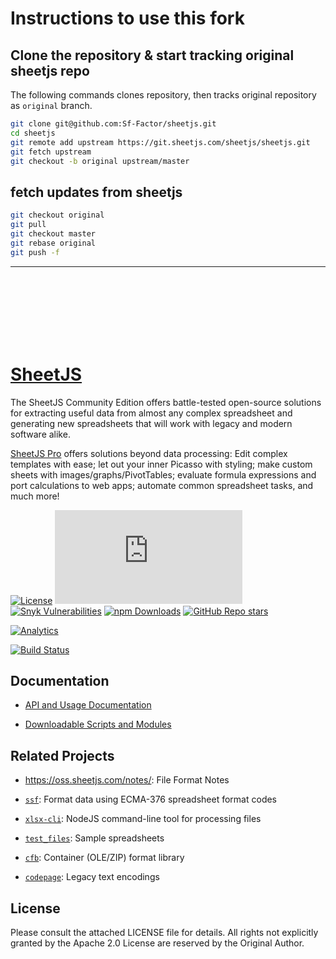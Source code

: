 # Instructions to use this fork

## Clone the repository & start tracking original sheetjs repo

The following commands clones repository, then tracks original repository as `original` branch.

```bash
git clone git@github.com:Sf-Factor/sheetjs.git
cd sheetjs
git remote add upstream https://git.sheetjs.com/sheetjs/sheetjs.git
git fetch upstream
git checkout -b original upstream/master
```

## fetch updates from sheetjs

```bash
git checkout original
git pull
git checkout master
git rebase original
git push -f
```

___
<br/><br/><br/><br/><br/><br/>

# [SheetJS](https://sheetjs.com)

The SheetJS Community Edition offers battle-tested open-source solutions for
extracting useful data from almost any complex spreadsheet and generating new
spreadsheets that will work with legacy and modern software alike.

[SheetJS Pro](https://sheetjs.com/pro) offers solutions beyond data processing:
Edit complex templates with ease; let out your inner Picasso with styling; make
custom sheets with images/graphs/PivotTables; evaluate formula expressions and
port calculations to web apps; automate common spreadsheet tasks, and much more!

[![License](https://img.shields.io/github/license/SheetJS/sheetjs)](https://github.com/SheetJS/sheetjs/blob/master/LICENSE)
[![Build Status](https://img.shields.io/github/workflow/status/sheetjs/sheetjs/Tests:%20node.js)](https://github.com/SheetJS/sheetjs/actions)
[![Snyk Vulnerabilities](https://img.shields.io/snyk/vulnerabilities/github/SheetJS/sheetjs)](https://snyk.io/test/github/SheetJS/sheetjs)
[![npm Downloads](https://img.shields.io/npm/dm/xlsx.svg)](https://cdn.sheetjs.com/)
[![GitHub Repo stars](https://img.shields.io/github/stars/SheetJS/sheetjs?style=social)](https://github.com/SheetJS/sheetjs)

[![Analytics](https://ga-beacon.appspot.com/UA-36810333-1/SheetJS/sheetjs?pixel)](https://github.com/SheetJS/sheetjs)

[![Build Status](https://saucelabs.com/browser-matrix/sheetjs.svg)](https://saucelabs.com/u/sheetjs)

## Documentation

- [API and Usage Documentation](https://docs.sheetjs.com)

- [Downloadable Scripts and Modules](https://cdn.sheetjs.com)

## Related Projects

- <https://oss.sheetjs.com/notes/>: File Format Notes

- [`ssf`](packages/ssf): Format data using ECMA-376 spreadsheet format codes

- [`xlsx-cli`](packages/xlsx-cli/): NodeJS command-line tool for processing files

- [`test_files`](https://github.com/SheetJS/test_files): Sample spreadsheets

- [`cfb`](https://github.com/SheetJS/js-cfb): Container (OLE/ZIP) format library

- [`codepage`](https://github.com/SheetJS/js-codepage): Legacy text encodings

## License

Please consult the attached LICENSE file for details.  All rights not explicitly
granted by the Apache 2.0 License are reserved by the Original Author.

